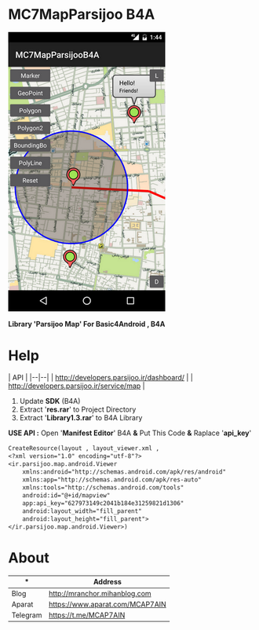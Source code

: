 
# MC7MapParsijoo B4A
![enter image description here](https://raw.githubusercontent.com/M-CAP7AIN/MC7MapParsijoo/master/Sample/Screenshot_1542536051.png)


**Library 'Parsijoo Map' For Basic4Android , B4A**

# Help
| API | 
|--|--|
| http://developers.parsijoo.ir/dashboard/ |
| http://developers.parsijoo.ir/service/map |
	

 1. Update **SDK** (B4A)  
 2. Extract '**res.rar**'  to Project Directory
 3. Extract '**Library1.3.rar**' to B4A Library

**USE API :**
Open '**Manifest Editor**' B4A **&** Put This Code **&** Raplace '**api_key**'

    CreateResource(layout , layout_viewer.xml , 
    <?xml version="1.0" encoding="utf-8"?>
    <ir.parsijoo.map.android.Viewer
    	xmlns:android="http://schemas.android.com/apk/res/android"
        xmlns:app="http://schemas.android.com/apk/res-auto"
        xmlns:tools="http://schemas.android.com/tools"
    	android:id="@+id/mapview"
        app:api_key="627973149c2041b184e31259821d1306"
        android:layout_width="fill_parent"
        android:layout_height="fill_parent">
    </ir.parsijoo.map.android.Viewer>)





# About
|* | Address |
|--|--|
|Blog | http://mranchor.mihanblog.com |
|Aparat   | https://www.aparat.com/MCAP7AIN |
|Telegram | https://t.me/MCAP7AIN |
